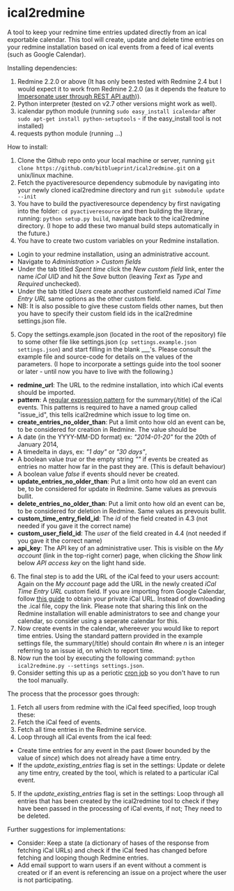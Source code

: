 ical2redmine
============

A tool to keep your redmine time entries updated directly from an ical exportable calendar.
This tool will create, update and delete time entries on your redmine installation based on ical events from a feed of ical events (such as Google Calendar).

Installing dependencies:
 1. Redmine 2.2.0 or above (It has only been tested with Redmine 2.4 but I would expect it to work from Redmine 2.2.0 (as it depends the feature to [Impersonate user through REST API auth](http://www.redmine.org/issues/11755))).
 2. Python interpreter (tested on v2.7 other versions might work as well).
 3. icalendar python module (running ```sudo easy_install icalendar``` after ```sudo apt-get install python-setuptools``` - if the easy_install tool is not installed)
 4. requests python module (running ...)

How to install:
 1. Clone the Github repo onto your local machine or server, running ```git clone https://github.com/bitblueprint/ical2redmine.git``` on a unix/linux machine.
 2. Fetch the pyactiveresource dependency submodule by navigating into your newly cloned ical2redmine directory and run ```git submodule update --init```
 3. You have to build the pyactiveresource dependency by first navigating into the folder: ```cd pyactiveresource``` and then building the library, running: ```python setup.py build```, navigate back to the ical2redmine directory. (I hope to add these two manual build steps automatically in the future.)
 4. You have to create two custom variables on your Redmine installation.
  * Login to your redmine installation, using an administrative account.
  * Navigate to _Administration > Custom fields_
  * Under the tab titled _Spent time_ click the _New custom field_ link, enter the name _iCal UID_ and hit the _Save_ button (leaving _Text_ as _Type_ and _Required_ unchecked).
  * Under the tab titled _Users_ create another customfield named _iCal Time Entry URL_ same options as the other custom field.
  * NB: It is also possible to give these custom fields other names, but then you have to specify their custom field ids in the ical2redmine settings.json file.
 5. Copy the settings.example.json (located in the root of the repository) file to some other file like settings.json (```cp settings.example.json settings.json```) and start filling in the blank ___'s. Please consult the example file and source-code for details on the values of the parameters. (I hope to incorporate a settings guide into the tool sooner or later - until now you have to live with the following.)
  * __redmine_url__: The URL to the redmine installation, into which iCal events should be imported.
  * __pattern__: A [reqular expression pattern](http://docs.python.org/2/howto/regex.html) for the summary(/title) of the iCal events. This patterns is required to have a named group called "issue_id", this tells ical2redmine which issue to log time on.
  * __create_entries_no_older_than__: Put a limit onto how old an event can be, to be considered for creation in Redmine. The value should be
   * A date (in the YYYY-MM-DD format) ex: _"2014-01-20"_ for the 20th of January 2014,
   * A timedelta in days, ex: _"1 day"_ or _"30 days"_,
   * A boolean value _true_ or the empty string _""_ if events be created as entries no matter how far in the past they are. (This is default behaviour)
   * A boolean value _false_ if events should never be created.
  * __update_entries_no_older_than__: Put a limit onto how old an event can be, to be considered for update in Redmine. Same values as prevouis bullit.
  * __delete_entries_no_older_than__: Put a limit onto how old an event can be, to be considered for deletion in Redmine. Same values as prevouis bullit.
  * __custom_time_entry_field_id__: The _id_ of the field created in 4.3 (not needed if you gave it the correct name)
  * __custom_user_field_id__: The _user_ of the field created in 4.4 (not needed if you gave it the correct name)
  * __api_key__: The API key of an administrative user. This is visible on the _My account_ (link in the top-right corner) page, when clicking the _Show_ link below _API access key_ on the light hand side.
 6. The final step is to add the URL of the iCal feed to your users account: Again on the _My account_ page add the URL in the newly created _iCal Time Entry URL_ custom field. If you are importing from Google Calendar, follow [this guide](https://support.google.com/calendar/answer/37111?hl=en&ref_topic=1672003) to obtain your private iCal URL. Instead of downloading the .ical file, copy the link. Please note that sharing this link on the Redmine installation will enable administrators to see and change your calendar, so consider using a seperate calendar for this.
 7. Now create events in the calendar, whereever you would like to report time entries. Using the standard pattern provided in the example settings file, the summary(/title) should contain _#n_ where _n_ is an integer referring to an issue id, on which to report time.
 8. Now run the tool by executing the following command: ```python ical2redmine.py --settings settings.json```.
 9. Consider setting this up as a periotic [cron job](http://www.adminschoice.com/crontab-quick-reference/) so you don't have to run the tool manually.

The process that the processor goes through:
 1. Fetch all users from redmine with the iCal feed specified, loop trough these:
 2. Fetch the iCal feed of events.
 3. Fetch all time entries in the Redmine service.
 4. Loop through all iCal events from the ical feed:
   * Create time entries for any event in the past (lower bounded by the value of _since_) which does not already have a time entry.
   * If the _update_existing_entries_ flag is set in the settings: Update or delete any time entry, created by the tool, which is related to a particular iCal event.
 5. If the _update_existing_entries_ flag is set in the settings: Loop through all entries that has been created by the ical2redmine tool to check if they have been passed in the processing of iCal events, if not; They need to be deleted.

Further suggestions for implementations:
 * Consider: Keep a state (a dictionary of hases of the response from fetching iCal URLs) and check if the iCal feed has changed before fetching and looping though Redmine entries.
 * Add email support to warn users if an event without a comment is created or if an event is referencing an issue on a project where the user is not participating.